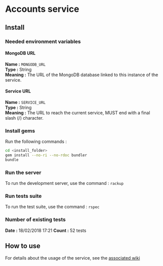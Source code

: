 # Accounts service

## Install

### Needed environment variables

#### MongoDB URL

__Name :__ `MONGODB_URL`  
__Type :__ String  
__Meaning :__ The URL of the MongoDB database linked to this instance of the service.

#### Service URL

__Name :__ `SERVICE_URL`  
__Type :__ String  
__Meaning :__ The URL to reach the current service, MUST end with a final slash (/) character.

### Install gems

Run the following commands :

```bash
cd <install_folder>
gem install --no-ri --no-rdoc bundler
bundle
```

### Run the server

To run the development server, use the command : `rackup`

### Run tests suite

To run the test suite, use the command : `rspec`

### Number of existing tests

__Date :__ 18/02/2018 17:21
__Count :__ 52 tests

## How to use

For details about the usage of the service, see the [associated wiki](https://github.com/jdr-tools/accounts/wiki)
